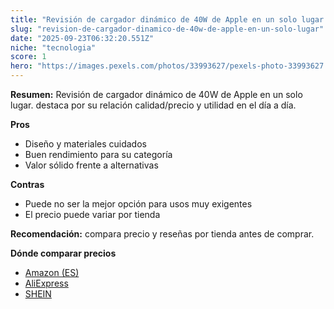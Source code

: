```yaml
---
title: "Revisión de cargador dinámico de 40W de Apple en un solo lugar."
slug: "revision-de-cargador-dinamico-de-40w-de-apple-en-un-solo-lugar"
date: "2025-09-23T06:32:20.551Z"
niche: "tecnologia"
score: 1
hero: "https://images.pexels.com/photos/33993627/pexels-photo-33993627.jpeg?auto=compress&cs=tinysrgb&fit=crop&h=627&w=1200&auto=compress&cs=tinysrgb&w=1200&h=675&fit=crop"
---
```


**Resumen:** Revisión de cargador dinámico de 40W de Apple en un solo lugar. destaca por su relación calidad/precio y utilidad en el día a día.

**Pros**
- Diseño y materiales cuidados
- Buen rendimiento para su categoría
- Valor sólido frente a alternativas

**Contras**
- Puede no ser la mejor opción para usos muy exigentes
- El precio puede variar por tienda

**Recomendación:** compara precio y reseñas por tienda antes de comprar.

**Dónde comparar precios**
- [Amazon (ES)](https://www.amazon.es/s?k=Revisi%C3%B3n%20de%20cargador%20din%C3%A1mico%20de%2040W%20de%20Apple%20en%20un%20solo%20lugar.&tag=teknovashop25-21)
- [AliExpress](https://www.aliexpress.com/wholesale?SearchText=Revisi%C3%B3n%20de%20cargador%20din%C3%A1mico%20de%2040W%20de%20Apple%20en%20un%20solo%20lugar.)
- [SHEIN](https://www.shein.com/pdsearch/Revisi%C3%B3n%20de%20cargador%20din%C3%A1mico%20de%2040W%20de%20Apple%20en%20un%20solo%20lugar.)